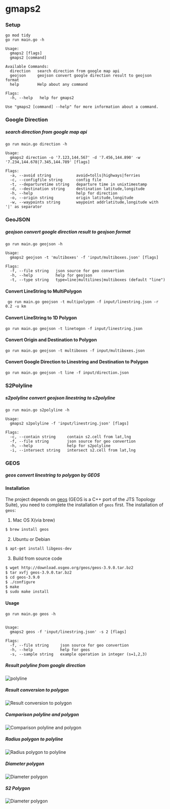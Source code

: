 # gmaps2

### Setup
```
go mod tidy
go run main.go -h

Usage:
  gmaps2 [flags]
  gmaps2 [command]

Available Commands:
  direction   search direction from google map api
  geojson     geojson convert google direction result to geojson format
  help        Help about any command

Flags:
  -h, --help   help for gmaps2

Use "gmaps2 [command] --help" for more information about a command.
```

### Google Direction
##### search direction from google map api
```
go run main.go direction -h

Usage:
  gmaps2 direction -o '7.123,144.567' -d '7.456,144.890' -w '7.234,144.678|7.345,144.789' [flags]

Flags:
  -a, --avoid string           avoid=tolls|highways|ferries
  -c, --configfile string      config file
  -t, --departuretime string   departure time in unixtimestamp
  -d, --destination string     destination latitude,longitude
  -h, --help                   help for direction
  -o, --origin string          origin latitude,longitude
  -w, --waypoints string       waypoint addrlatitude,longitude with '|' as separator
```
  
### GeoJSON
##### geojson convert google direction result to geojson format

```
go run main.go geojson -h

Usage:
  gmaps2 geojson -t 'multiboxes' -f 'input/multiboxes.json' [flags]

Flags:
  -f, --file string   json source for geo convertion
  -h, --help          help for geojson
  -t, --type string   type=line|multilines|multiboxes (default "line")
```

#### Convert LineString to MultiPolygon
```
 go run main.go geojson -t multipolygon -f input/linestring.json -r 0.2 -u km
```

#### Convert LineString to 1D Polygon
```
go run main.go geojson -t linetogon -f input/linestring.json
```

#### Convert Origin and Destination to Polygon
```
go run main.go geojson -t multiboxes -f input/multiboxes.json
```
 
#### Convert Google Direction to Linestring and Destination to Polygon
```
go run main.go geojson -t line -f input/direction.json
```

  
### S2Polyline
##### s2polyline convert geojson linestring to s2polyline

```
go run main.go s2polyline -h

Usage:
  gmaps2 s2polyline -f 'input/linestring.json' [flags]

Flags:
  -c, --contain string     contain s2.cell from lat,lng
  -f, --file string        json source for geo convertion
  -h, --help               help for s2polyline
  -i, --intersect string   intersect s2.cell from lat,lng
```

### GEOS
##### geos convert linestring to polygon by GEOS

#### Installation

The project depends on [geos](https://github.com/libgeos/geos) (GEOS is a C++ port of the ​JTS Topology Suite), you need to complete the installation of `geos` first. The installation of `geos`:

1. Mac OS X(via brew)
```sh
$ brew install geos
```
2. Ubuntu or Debian
```sh
$ apt-get install libgeos-dev
```
3. Build from source code
```sh
$ wget http://download.osgeo.org/geos/geos-3.9.0.tar.bz2
$ tar xvfj geos-3.9.0.tar.bz2
$ cd geos-3.9.0
$ ./configure
$ make
$ sudo make install
```

#### Usage
```
go run main.go geos -h


Usage:
  gmaps2 geos -f 'input/linestring.json' -s 2 [flags]

Flags:
  -f, --file string     json source for geo convertion
  -h, --help            help for geos
  -s, --sample string   example operation in integer (s=1,2,3)
```

##### Result polyline from google direction
![polyline](https://github.com/jackbit/gmaps2/raw/main/assets/polyline_direction-min.png)

##### Result conversion to polygon
![Result conversion to polygon](https://github.com/jackbit/gmaps2/raw/main/assets/polygon_direction-min.png)

##### Comparison polyline and polygon
![Comparison polyline and polygon](https://github.com/jackbit/gmaps2/raw/main/assets/merge_polygon_direction-min.png)

##### Radius polygon to polyline
![Radius polygon to polyline](https://github.com/jackbit/gmaps2/raw/main/assets/distance_middle_radius-min.png)

##### Diameter polygon
![Diameter polygon](https://github.com/jackbit/gmaps2/raw/main/assets/full_radius-min.png)


##### S2 Polygon
![Diameter polygon](https://github.com/jackbit/gmaps2/raw/main/assets/googles2polyline.png)